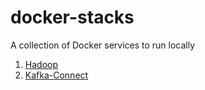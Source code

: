 docker-stacks
===

A collection of Docker services to run locally

1. [Hadoop](./hadoop)
2. [Kafka-Connect](https://github.com/cricket007/kafka-connect-sandbox) 
